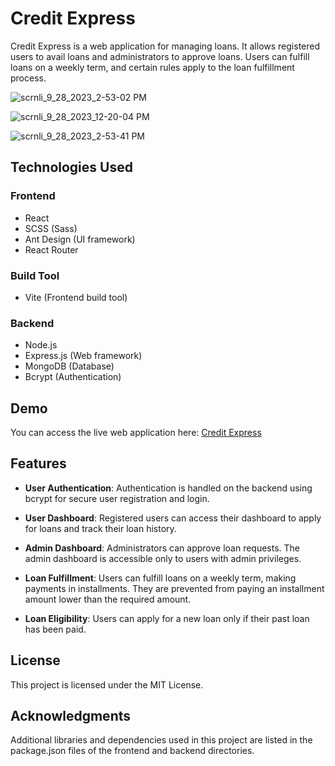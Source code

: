 # Credit Express

Credit Express is a web application for managing loans. It allows registered users to avail loans and administrators to approve loans. Users can fulfill loans on a weekly term, and certain rules apply to the loan fulfillment process.

![scrnli_9_28_2023_2-53-02 PM](https://github.com/Mithesh-B/CreditExpress/assets/115478939/cac43c2e-4e04-414a-9284-d07758f6e0b1)

![scrnli_9_28_2023_12-20-04 PM](https://github.com/Mithesh-B/CreditExpress/assets/115478939/ff457113-c268-4849-a064-43ec2f6bd7a0)

![scrnli_9_28_2023_2-53-41 PM](https://github.com/Mithesh-B/CreditExpress/assets/115478939/bfe55360-d79c-4474-822e-bafe97a8706b)

## Technologies Used

### Frontend
- React
- SCSS (Sass)
- Ant Design (UI framework)
- React Router

### Build Tool
- Vite (Frontend build tool)

### Backend
- Node.js
- Express.js (Web framework)
- MongoDB (Database)
- Bcrypt (Authentication)

## Demo

You can access the live web application here: [Credit Express](https://creditexpress.pages.dev/)

## Features

- **User Authentication**: Authentication is handled on the backend using bcrypt for secure user registration and login.

- **User Dashboard**: Registered users can access their dashboard to apply for loans and track their loan history.

- **Admin Dashboard**: Administrators can approve loan requests. The admin dashboard is accessible only to users with admin privileges.

- **Loan Fulfillment**: Users can fulfill loans on a weekly term, making payments in installments. They are prevented from paying an installment amount lower than the required amount.

- **Loan Eligibility**: Users can apply for a new loan only if their past loan has been paid.

## License
This project is licensed under the MIT License.

## Acknowledgments
Additional libraries and dependencies used in this project are listed in the package.json files of the frontend and backend directories.




